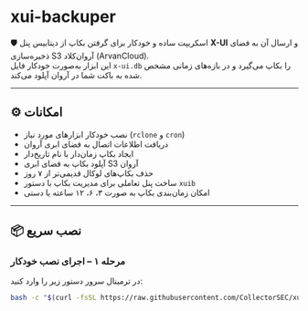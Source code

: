 # xui-backuper

🛡️ اسکریپت ساده و خودکار برای گرفتن بکاپ از دیتابیس پنل **X-UI** و ارسال آن به فضای ذخیره‌سازی S3 آروان‌کلاد (ArvanCloud).  
این ابزار به‌صورت خودکار فایل `x-ui.db` را بکاپ می‌گیرد و در بازه‌های زمانی مشخص شده به باکت شما در آروان آپلود می‌کند.

---

## ⚙️ امکانات

- نصب خودکار ابزارهای مورد نیاز (`rclone` و `cron`)
- دریافت اطلاعات اتصال به فضای ابری آروان
- ایجاد بکاپ زمان‌دار با نام تاریخ‌دار
- آپلود بکاپ به فضای ابری S3 آروان
- حذف بکاپ‌های لوکال قدیمی‌تر از ۷ روز
- ساخت پنل تعاملی برای مدیریت بکاپ با دستور `xuib`
- امکان زمان‌بندی بکاپ به صورت ۳، ۶، ۱۲ ساعته یا دستی

---

## 📦 نصب سریع

### مرحله ۱ – اجرای نصب خودکار

در ترمینال سرور دستور زیر را وارد کنید:

```bash
bash -c "$(curl -fsSL https://raw.githubusercontent.com/CollectorSEC/xui-backuper/main/install.sh)"

